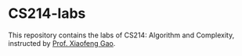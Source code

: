 # CS214-labs

This repository contains the labs of CS214: Algorithm and Complexity, instructed by [Prof. Xiaofeng Gao](http://cs.sjtu.edu.cn/~gao-xf/).

